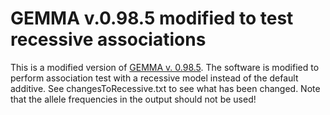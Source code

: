 # GEMMA v.0.98.5 modified to test recessive associations
This is a modified version of [GEMMA v. 0.98.5](https://github.com/genetics-statistics/GEMMA/releases/tag/v0.98.5). The software is modified to perform association test with a recessive model instead of the default additive. See changesToRecessive.txt to see what has been changed. Note that the allele frequencies in the output should not be used!
